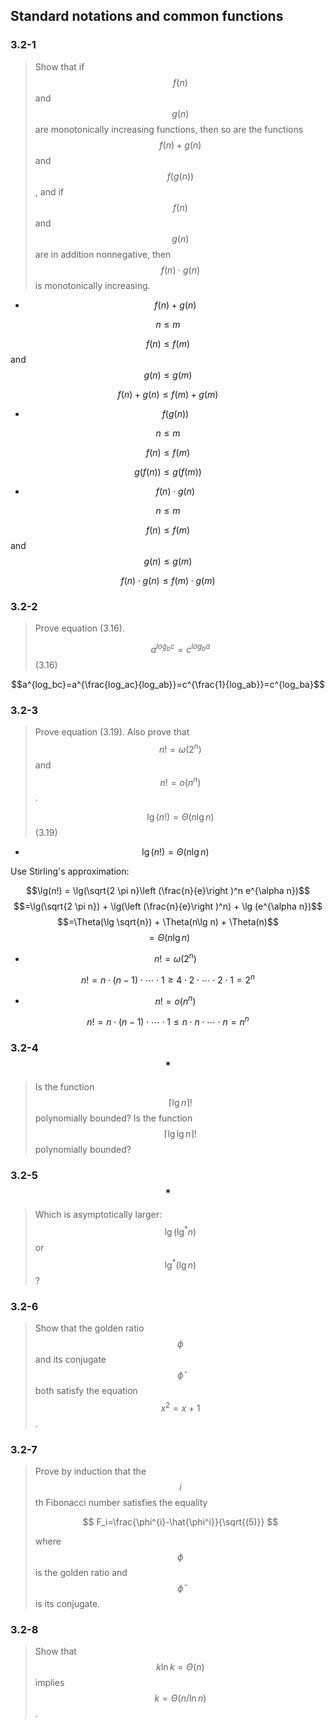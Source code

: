 ## Standard notations and common functions


### 3.2-1

> Show that if $$f(n)$$ and $$g(n)$$ are monotonically increasing functions, then so are the functions $$f(n) + g(n)$$ and $$f(g(n))$$, and if $$f(n)$$ and $$g(n)$$ are in addition nonnegative, then $$f(n) \cdot g(n)$$ is monotonically increasing.

* $$f(n) + g(n)$$

$$n \le m$$

$$f(n) \le f(m)$$ and $$g(n) \le g(m)$$

$$f(n) + g(n) \le f(m) + g(m)$$

* $$f(g(n))$$

$$n \le m$$

$$f(n) \le f(m)$$

$$g(f(n)) \le g(f(m))$$

* $$f(n) \cdot g(n)$$

$$n \le m$$

$$f(n) \le f(m)$$ and $$g(n) \le g(m)$$

$$f(n) \cdot g(n) \le f(m) \cdot g(m)$$

### 3.2-2

> Prove equation (3.16).
>
> $$a^{log_bc}=c^{log_ba}$$ (3.16)

$$a^{log_bc}=a^{\frac{log_ac}{log_ab}}=c^{\frac{1}{log_ab}}=c^{log_ba}$$

### 3.2-3

> Prove equation (3.19). Also prove that $$n! = \omega(2^n)$$ and $$n!=o(n^n)$$.
>
> $$\lg(n!)=\Theta(n \lg n)$$ (3.19)

* $$\lg(n!)=\Theta(n \lg n)$$

Use Stirling's approximation:

$$\lg(n!) = \lg(\sqrt{2 \pi n}\left (\frac{n}{e}\right )^n e^{\alpha n})$$ $$=\lg(\sqrt{2 \pi n}) + \lg(\left (\frac{n}{e}\right )^n) + \lg (e^{\alpha n})$$ $$=\Theta(\lg \sqrt{n}) + \Theta(n\lg n) + \Theta(n)$$ $$=\Theta(n\lg n)$$

* $$n! = \omega(2^n)$$

$$n!=n \cdot (n-1) \cdot \cdots \cdot 1 \ge 4 \cdot 2 \cdot \cdots \cdot 2 \cdot 1 = 2^n$$

* $$n!=o(n^n)$$

$$n!=n \cdot (n-1) \cdot \cdots \cdot 1 \le n \cdot n \cdot \cdots \cdot n = n^n$$

### 3.2-4 $$\ast$$

> Is the function $$\left \lceil \lg n \right \rceil!$$ polynomially bounded? Is the function $$\left \lceil \lg \lg n \right \rceil!$$ polynomially
bounded?

### 3.2-5 $$\ast$$

> Which is asymptotically larger: $$\lg (\lg^{\ast}n)$$ or $$\lg^{\ast}(\lg n)$$?

### 3.2-6

> Show that the golden ratio $$\phi$$ and its conjugate $$\hat{\phi}$$ both satisfy the equation $$x^2=x+1$$.

### 3.2-7

> Prove by induction that the $$i$$th Fibonacci number satisfies the equality
>
> $$
F_i=\frac{\phi^{i}-\hat{\phi^i}}{\sqrt{(5)}}
$$
>
> where $$\phi$$ is the golden ratio and $$\hat{\phi}$$ is its conjugate.

### 3.2-8

> Show that $$k \ln k = \Theta(n)$$ implies $$k = \Theta(n / \ln n)$$.

